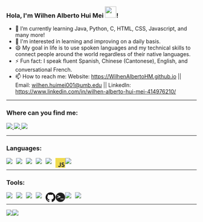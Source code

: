 ### Hola, I'm Wilhen Alberto Hui Mei <img src="https://raw.githubusercontent.com/MartinHeinz/MartinHeinz/master/wave.gif" width="30px" height="30px">!

- 🌱 I’m currently learning Java, Python, C, HTML, CSS, Javascript, and many more! 
- 💬 I'm interested in learning and improving on a daily basis.
- 😄 My goal in life is to use spoken languages and my technical skills to connect people around the world regardless of their native languages.
- ⚡ Fun fact: I speak fluent Spanish, Chinese (Cantonese), English, and conversational French.
- 📫 How to reach me: Website: https://WilhenAlbertoHM.github.io || Email: wilhen.huimei001@umb.edu || LinkedIn: https://www.linkedin.com/in/wilhen-alberto-hui-mei-414976210/

---

### Where can you find me:
<a href="https://www.linkedin.com/in/wilhen-alberto-hui-mei-414976210/">
  <img src="https://img.shields.io/badge/LinkedIn-0077B5?style=for-the-badge&logo=linkedin&logoColor=white">
</a>
<a href="https://www.instagram.com/albertohuimei/">
  <img src="https://img.shields.io/badge/Instagram-E4405F?style=for-the-badge&logo=instagram&logoColor=white">
<a href="https://umb.joinhandshake.com/stu/users/29325176">
  <img src="https://user-images.githubusercontent.com/92064680/176735876-683c2b71-45e4-465a-a1de-456a80f9c2f1.png" width="30px">
</a>
<br />

---

### Languages:
<img align="left" width="26px" src="https://user-images.githubusercontent.com/66649571/135290149-f20fa278-c408-44de-8b7f-72878c55ed28.png">
<img align="left" width="26px" src="https://user-images.githubusercontent.com/66649571/135292161-95b3b1c4-c836-47b8-b345-f0e28c0de662.png">
<img align="left" width="26px" src="https://user-images.githubusercontent.com/92064680/176925749-3c2a55a3-408e-4b8e-bd03-c53c08e0b445.png">
<img align="left" width="26px" src="https://user-images.githubusercontent.com/66649571/135294003-d70bc671-c660-4cc8-83e5-af7f2f8364d1.png">
<img align="left" width="26px" src="https://user-images.githubusercontent.com/66649571/135294137-87e4c162-9493-466a-ab2d-217887c048ce.png">
<img align="left" width="26px" src="https://raw.githubusercontent.com/github/explore/80688e429a7d4ef2fca1e82350fe8e3517d3494d/topics/javascript/javascript.png">
<img align="left" width="26px" src="https://user-images.githubusercontent.com/92064680/176925413-2d72cb1e-9892-419b-9879-c18a793ec402.png">
<br />

---

### Tools:
<img align="left" width="26px" src="https://user-images.githubusercontent.com/66649571/135293714-7749618f-b435-4702-920d-1309e839eba8.png">
<img align="left" width="26px" src="https://user-images.githubusercontent.com/92064680/176923637-421ad351-ef2d-47eb-8ad2-58448a45adeb.png">
<img align="left" width="26px" src="https://user-images.githubusercontent.com/92064680/176924018-c9459638-02cd-483d-9fdd-16cd4d1e6152.png">
<img align="left" width="26px" src="https://user-images.githubusercontent.com/92064680/176924531-b53256cc-ab29-4536-9f57-aea9d7efb95a.png">
<img align="left" width="26px" src="https://raw.githubusercontent.com/github/explore/78df643247d429f6cc873026c0622819ad797942/topics/github/github.png">
<img align="left" width="26px" src="https://raw.githubusercontent.com/github/explore/80688e429a7d4ef2fca1e82350fe8e3517d3494d/topics/terminal/terminal.png">
<img align="left" width="26px" src="https://user-images.githubusercontent.com/66649571/135295741-6c363b5e-163d-4654-9070-93b82b7d6ec4.png">
<img align="left" width="26px" src="https://user-images.githubusercontent.com/92064680/176925133-b581366e-4af7-4391-a0ac-18f4eda795e3.png">
<br />

---
  
<img align="left" src="https://github-readme-stats.vercel.app/api?username=WilhenAlbertoHM&show_icons=true&theme=tokyonight"> 
<img height="200rem" src="https://github-readme-stats.vercel.app/api/top-langs/?username=WilhenAlbertoHM&theme=tokyonight">
